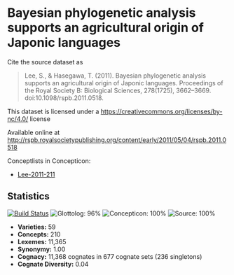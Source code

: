 # Bayesian phylogenetic analysis supports an agricultural origin of Japonic languages

Cite the source dataset as

> Lee, S., & Hasegawa, T. (2011). Bayesian phylogenetic analysis supports an agricultural origin of Japonic languages. Proceedings of the Royal Society B: Biological Sciences, 278(1725), 3662–3669. doi:10.1098/rspb.2011.0518.

This dataset is licensed under a https://creativecommons.org/licenses/by-nc/4.0/ license

Available online at http://rspb.royalsocietypublishing.org/content/early/2011/05/04/rspb.2011.0518

Conceptlists in Concepticon:
- [Lee-2011-211](http://concepticon.clld.org/contributions/Lee-2011-211)

## Statistics


[![Build Status](https://travis-ci.org/lexibank/leejaponic.svg?branch=master)](https://travis-ci.org/lexibank/leejaponic)
![Glottolog: 96%](https://img.shields.io/badge/Glottolog-96%25-green.svg "Glottolog: 96%")
![Concepticon: 100%](https://img.shields.io/badge/Concepticon-100%25-brightgreen.svg "Concepticon: 100%")
![Source: 100%](https://img.shields.io/badge/Source-100%25-brightgreen.svg "Source: 100%")

- **Varieties:** 59
- **Concepts:** 210
- **Lexemes:** 11,365
- **Synonymy:** 1.00
- **Cognacy:** 11,368 cognates in 677 cognate sets (236 singletons)
- **Cognate Diversity:** 0.04
